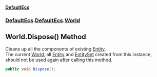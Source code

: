 #### [DefaultEcs](./index.md 'index')
### [DefaultEcs](./index.md 'index').[DefaultEcs](./DefaultEcs.md 'DefaultEcs').[World](./DefaultEcs-World.md 'DefaultEcs.World')
## World.Dispose() Method
Cleans up all the components of existing [Entity](./DefaultEcs-Entity.md 'DefaultEcs.Entity').  
The current [World](./DefaultEcs-World.md 'DefaultEcs.World'), all [Entity](./DefaultEcs-Entity.md 'DefaultEcs.Entity') and [EntitySet](./DefaultEcs-EntitySet.md 'DefaultEcs.EntitySet') created from this instance, should not be used again after calling this method.  
```C#
public void Dispose();
```
